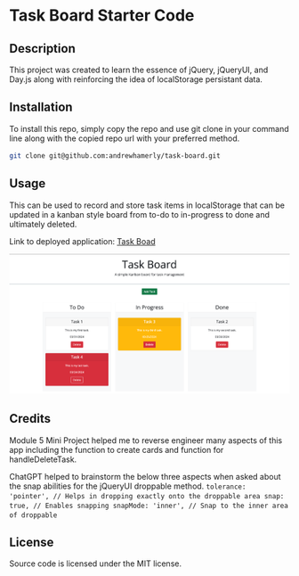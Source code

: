 # Task Board Starter Code

## Description
This project was created to learn the essence of jQuery, jQueryUI, and Day.js along with reinforcing the idea of localStorage persistant data.

## Installation
To install this repo, simply copy the repo and use git clone in your command line along with the copied repo url with your preferred method.

```bash
git clone git@github.com:andrewhamerly/task-board.git
```

## Usage
This can be used to record and store task items in localStorage that can be updated in a kanban style board from to-do to in-progress to done and ultimately deleted.

Link to deployed application:
[Task Boad](https://andrewhamerly.github.io/task-board/)

![Task Board Example Image](./assets/images/task-board.png)

## Credits
Module 5 Mini Project helped me to reverse engineer many aspects of this app including the function to create cards and function for handleDeleteTask.

ChatGPT helped to brainstorm the below three aspects when asked about the snap abilities for the jQueryUI droppable method.
       `tolerance: 'pointer', // Helps in dropping exactly onto the droppable area
        snap: true, // Enables snapping
        snapMode: 'inner', // Snap to the inner area of droppable`

## License
Source code is licensed under the MIT license.